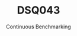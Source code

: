 ---
layout: docu
title: DSQ043
subtitle: Continuous Benchmarking
selected: TPC-DS
expanded: Benchmarking
benchmark: /individual_results/DSQ043.html
---